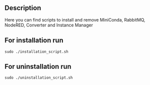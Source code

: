 ## Description

Here you can find scripts to install and remove MiniConda, RabbitMQ, NodeRED, Converter and Instance Manager

## For installation run
```shell
sudo ./installation_script.sh
```

## For uninstallation run
```shell
sudo ./uninstallation_script.sh
```
